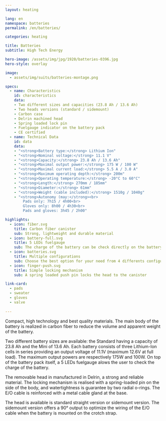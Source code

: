 ```yaml
---
layout: heating

lang: en
namespace: batteries
permalink: /en/batteries/

categories: heating

title: Batteries
subtitle: High Tech Energy

hero-image: /assets/img/jpg/1920/batteries-0396.jpg
hero-style: overlay

image:
  - assets/img/suits/batteries-montage.png

specs:
  - name: Characteristics
    id: characteristics
    data:
    - Two different sizes and capacities (23.8 Ah / 13.6 Ah)
    - Two heads versions (standard / sidemount)
    - Carbon case
    - Delrin machined head
    - Spring loaded lock pin
    - Fuelgauge indicator on the battery pack
    - CE certified
  - name: Technical Data
    id: data
    data:
    - "<strong>Battery type:</strong> Lithium Ion"
    - "<strong>Nominal voltage:</strong> 11.1 V"
    - "<strong>Capacity:</strong> 23.8 Ah / 13.6 Ah"
    - "<strong>Maximal output power:</strong> 175 W / 100 W"
    - "<strong>Maximal current load:</strong> 5.5 A / 3.0 A"
    - "<strong>Maximum operating depth:</strong> 200m"
    - "<strong>Operating temperature:</strong> -20°C to 60°C"
    - "<strong>Length:</strong> 270mm / 185mm"
    - "<strong>Diameter:</strong> 61mm"
    - "<strong>Weight (cable included):</strong> 1510g / 1040g"
    - "<strong>Autonomy (may:</strong><br>
        Pads only: 7h15 / 4h00<br>
        Gloves only: 8h00 / 4h30<br>
        Pads and gloves: 3h45 / 2h00"

highlights:
  - icon: fiber.svg
    title: Carbon fiber canister
    sub: Strong, lightweight and durable material
  - icon: battery-full.svg
    title: 5 LEDs fuelgauge
    sub: The charge of the battery can be check directly on the battery pack
  - icon: batteries.svg
    title: Multiple configurations
    sub: Choose the best option for your need from 4 differents configurations available
  - icon: finger-push.svg
    title: Simple locking mechanism
    sub: A spring loaded push pin locks the head to the canister

link-card:
  - pads
  - sweater
  - gloves
  - valve
  
---
```

Compact, high technology and best quality materials. The main body of the battery is realized in carbon fiber to reduce the volume and apparent weight of the battery.

Two different battery sizes are available: the Standard having a capacity of 23.8 Ah and the Mini of 13.6 Ah. Each battery consists of three Lithium-Ion cells in series providing an output voltage of 11.1V (maximum 12.6V at full load). The maximum output powers are respectively 175W and 100W. On top of the battery pack itself, a 5 LEDs fuelgauge alows the user to check the charge of the battery.

The removable head in manufactured in Delrin, a strong and reliable material. The locking mechanism is realised with a spring-loaded pin on the side of the body, and watertightness is guarantee by two radial o-rings. The E/O cable is reinforced with a metal cable gland at the base. 

The head is available is standard straight version or sidemount version. The sidemount version offers a 90° output to optimize the wiring of the E/O cable when the battery is mounted on the crotch strap.